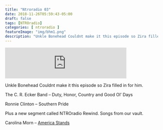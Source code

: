 ```yaml
---
title: "Ntroradio 03"
date: 2018-11-26T05:59:43-05:00
draft: false
tags: [NTROradio]
categories: [ ntroradio ]
featureImage: "img/bhm1.png"
description: "Unkle Bonehead Couldnt make it this episode so Zira filled in for him."
---
```

<iframe src="https://anchor.fm/ntroradio/embed/episodes/NTROradio-003-e2qvvs" height="102px" width="400px" frameborder="0" scrolling="no"></iframe>

Unkle Bonehead Couldnt make it this episode so Zira filled in for him.

The C. R. Ecker Band – Duty, Honor, Country and Good Ol’ Days

Ronnie Clinton – Southern Pride

Plus a new segment called NTROradio Rewind. Songs from our vault.

Carolina Morn – [America Stands](https://store.cdbaby.com/cd/carolinamorn3)